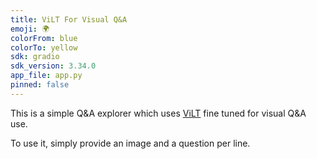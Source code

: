 ```yaml
---
title: ViLT For Visual Q&A
emoji: 🌍
colorFrom: blue
colorTo: yellow
sdk: gradio
sdk_version: 3.34.0
app_file: app.py
pinned: false
---
```


This is a simple Q&A explorer which uses [ViLT](https://huggingface.co/docs/transformers/model_doc/vilt) fine tuned for visual Q&A use.

To use it, simply provide an image and a question per line.
